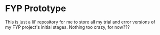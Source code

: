 # FYP Prototype
This is just a lil' repository for me to store all my trial and error versions of my FYP project's initial stages. Nothing too crazy, for now???
